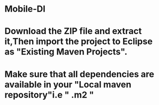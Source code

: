 # Mobile-DI

# Download the ZIP file and extract it,Then  import the project  to Eclipse as  "Existing Maven Projects".
#  Make sure that all  dependencies are available in your "Local maven repository"i.e  " .m2 " 
